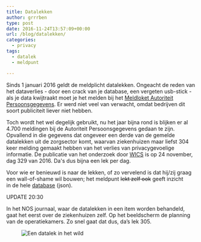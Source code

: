 ```yaml
---
title: Datalekken
author: grrrben
type: post
date: 2016-11-24T13:57:09+00:00
url: /blog/datalekken/
categories:
  - privacy
tags:
  - datalek
  - meldpunt

---
```

Sinds 1 januari 2016 geldt de meldplicht datalekken. 
Ongeacht de reden van het dataverlies - door een crack van je database, 
een vergeten usb-stick - als je data kwijtraakt moet je het melden bij het [Meldloket Autoriteit Persoonsgegevens](https://datalekken.autoriteitpersoonsgegevens.nl/actionpage?0). 
Er werd niet veel van verwacht, omdat bedrijven dit soort publiciteit liever niet hebben.

Toch wordt het wel degelijk gebruikt, nu het jaar bijna rond is blijken er al 4.700 meldingen bij de Autoriteit Persoonsgegevens gedaan te zijn. 
Opvallend in die gegevens dat ongeveer een derde van de gemelde datalekken uit de zorgsector komt, 
waarvan ziekenhuizen maar liefst 304 keer melding gemaakt hebben van het verlies van privacygevoelige informatie. 
De publicatie van het onderzoek door [WICS](http://wics.online/) is op 24 november, dag 329 van 2016. 
Da's dus bijna een lek per dag.

Voor wie er benieuwd is naar de lekken, of zo vervelend is dat hij/zij graag een wall-of-shame wil bouwen; 
het meldpunt <del>lekt zelf ook</del> geeft inzicht in de hele [database](https://www.collegebeschermingpersoonsgegevens.nl/downloads/meldingenregister.zip) (json).

UPDATE 20:30

In het NOS journaal, waar de datalekken in een item worden behandeld, gaat het eerst over de ziekenhuizen zelf. Op het beeldscherm de planning van de operatiekamers. Zo snel gaat dat dus, da&#8217;s lek 305.<figure id="attachment_263" style="width: 660px" class="wp-caption alignnone">


![Een datalek in het wild](/images/wp-content/uploads/2016/11/datalek-nos-1024x576.png)
